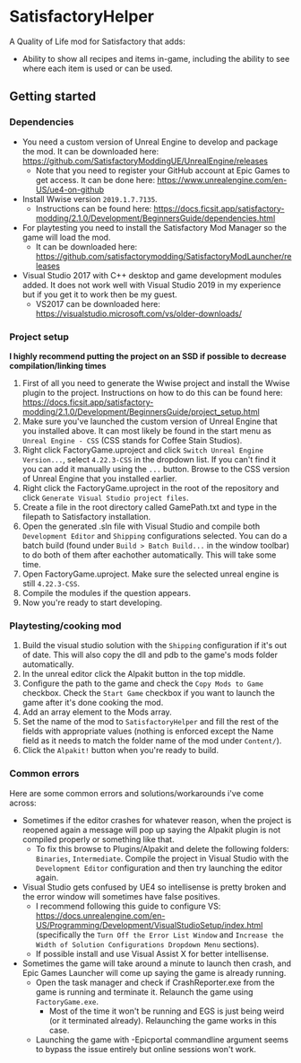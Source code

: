 # SatisfactoryHelper

A Quality of Life mod for Satisfactory that adds:
* Ability to show all recipes and items in-game, including the ability to see where each item is used or can be used.

## Getting started

### Dependencies
- You need a custom version of Unreal Engine to develop and package the mod. It can be downloaded here: https://github.com/SatisfactoryModdingUE/UnrealEngine/releases
  - Note that you need to register your GitHub account at Epic Games to get access. It can be done here: https://www.unrealengine.com/en-US/ue4-on-github
- Install Wwise version ```2019.1.7.7135```.
  - Instructions can be found here: https://docs.ficsit.app/satisfactory-modding/2.1.0/Development/BeginnersGuide/dependencies.html
- For playtesting you need to install the Satisfactory Mod Manager so the game will load the mod.
  - It can be downloaded here: https://github.com/satisfactorymodding/SatisfactoryModLauncher/releases
- Visual Studio 2017 with C++ desktop and game development modules added. It does not work well with Visual Studio 2019 in my experience but if you get it to work then be my guest.
  - VS2017 can be downloaded here: https://visualstudio.microsoft.com/vs/older-downloads/

### Project setup
**I highly recommend putting the project on an SSD if possible to decrease compilation/linking times**
1. First of all you need to generate the Wwise project and install the Wwise plugin to the project. Instructions on how to do this can be found here: https://docs.ficsit.app/satisfactory-modding/2.1.0/Development/BeginnersGuide/project_setup.html
2. Make sure you've launched the custom version of Unreal Engine that you installed above. It can most likely be found in the start menu as ```Unreal Engine - CSS``` (CSS stands for Coffee Stain Studios).
3. Right click FactoryGame.uproject and click ```Switch Unreal Engine Version...```, select ```4.22.3-CSS``` in the dropdown list. If you can't find it you can add it manually using the ```...``` button. Browse to the CSS version of Unreal Engine that you installed earlier.
4. Right click the FactoryGame.uproject in the root of the repository and click ```Generate Visual Studio project files```.
5. Create a file in the root directory called GamePath.txt and type in the filepath to Satisfactory installation.
6. Open the generated .sln file with Visual Studio and compile both ```Development Editor``` and ```Shipping``` configurations selected. You can do a batch build (found under ```Build > Batch Build...``` in the window toolbar) to do both of them after eachother automatically. This will take some time.
7. Open FactoryGame.uproject. Make sure the selected unreal engine is still ```4.22.3-CSS```.
7. Compile the modules if the question appears.
8. Now you're ready to start developing.

### Playtesting/cooking mod
1. Build the visual studio solution with the ```Shipping``` configuration if it's out of date. This will also copy the dll and pdb to the game's mods folder automatically.
2. In the unreal editor click the Alpakit button in the top middle.
3. Configure the path to the game and check the ```Copy Mods to Game``` checkbox. Check the ```Start Game``` checkbox if you want to launch the game after it's done cooking the mod.
4. Add an array element to the Mods array.
5.  Set the name of the mod to ```SatisfactoryHelper``` and fill the rest of the fields with appropriate values (nothing is enforced except the Name field as it needs to match the folder name of the mod under ```Content/```).
6.  Click the ```Alpakit!``` button when you're ready to build.

### Common errors
Here are some common errors and solutions/workarounds i've come across:
- Sometimes if the editor crashes for whatever reason, when the project is reopened again a message will pop up saying the Alpakit plugin is not compiled properly or something like that.
  - To fix this browse to Plugins/Alpakit and delete the following folders: ```Binaries```, ```Intermediate```. Compile the project in Visual Studio with the ```Development Editor``` configuration and then try launching the editor again.
- Visual Studio gets confused by UE4 so intellisense is pretty broken and the error window will sometimes have false positives.
  - I recommend following this guide to configure VS: https://docs.unrealengine.com/en-US/Programming/Development/VisualStudioSetup/index.html (specifically the ```Turn Off the Error List Window``` and ```Increase the Width of Solution Configurations Dropdown Menu``` sections).
  - If possible install and use Visual Assist X for better intellisense.
- Sometimes the game will take around a minute to launch then crash, and Epic Games Launcher will come up saying the game is already running.
  - Open the task manager and check if CrashReporter.exe from the game is running and terminate it. Relaunch the game using ```FactoryGame.exe```.
    - Most of the time it won't be running and EGS is just being weird (or it terminated already). Relaunching the game works in this case.
  - Launching the game with -Epicportal commandline argument seems to bypass the issue entirely but online sessions won't work.
